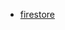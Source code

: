 - [firestore](https://console.firebase.google.com/u/0/project/katayama-sandbox-639ef/firestore/data/~2FLA~2FnqyfefEia1hHLAKuswrU)